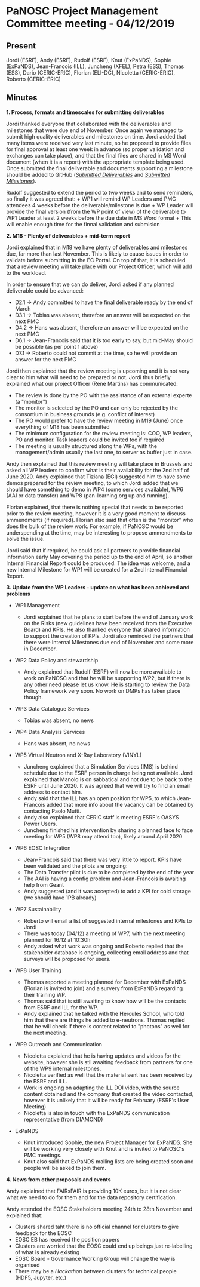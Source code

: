 ﻿PaNOSC Project Management Committee meeting - 04/12/2019
========================================================


Present
-------
Jordi (ESRF), Andy (ESRF), Rudolf (ESRF), Knut (ExPaNDS), Sophie (ExPaNDS), Jean-Francois (ILL), Juncheng (XFEL), Petra (ESS),
Thomas (ESS), Dario (CERIC-ERIC), Florian (ELI-DC), Nicoletta (CERIC-ERIC), Roberto (CERIC-ERIC)

Minutes
-------	


**1. Process, formats and timescales for submitting deliverables** 

Jordi thanked everyone that collaborated with the deliverables and milestones that were due end of November. Once again we managed
to submit high quality deliverables and milestones on time.  Jordi added that many items were received very last minute, so he 
proposed to provide files for final approval at least one week in advance (so proper validation and exchanges can take place), and 
that the final files are shared in MS Word document (when it is a report) with the appropriate template being used. Once submitted
the final deliverable and documents supporting a milestone should be added to GitHub (*[Submitted Deliverables](https://github.com/panosc-eu/panosc/tree/master/Submitted%20Deliverables)* and *[Submitted Milestones](https://github.com/panosc-eu/panosc/tree/master/Submitted%20Milestones)*). 

Rudolf suggested to extend the period to two weeks and to send reminders, so finally it was agreed that:
    + WP1 will remind WP Leaders and PMC attendees 4 weeks before the deliverable/milestone is due
    + WP Leader will provide the final version (from the WP point of view) of the deliverable to WP1 Leader at least 2 weeks before the due date in MS Word format
    + This will enable enough time for the finnal validation and submision
    
**2. M18 - Plenty of deliverables + mid-term report**

Jordi explained that in M18 we have plenty of deliverables and milestones due, far more than last November. This is likely to cause issues in order to validate before submitting in the EC Portal. On top of that, it is scheduled that a review meeting will take place with our Project Officer, which will add to the workload.

In order to ensure that we can do deliver, Jordi asked if any planned deliverable could be advanced:
* D2.1 -> Andy committed to have the final deliverable ready by the end of March
* D3.1 -> Tobias was absent, therefore an answer will be expected on the next PMC
* D4.2 -> Hans was absent, therefore an answer will be expected on the next PMC
* D6.1 -> Jean-Francois said that it is too early to say, but mid-May should be possible (as per point 1 above)
* D7.1 -> Roberto could not commit at the time, so he will provide an answer for the next PMC

Jordi then explained that the review meeting is upcoming and it is not very clear to him what will need to be prepared or not. 
Jordi thus briefly explained what our project Officer (Rene Martins) has communicated:
* The review is done by the PO with the assistance of an external experte (a "monitor")
* The monitor is selected by the PO and can only be rejected by the consortium in business grounds (e.g. conflict of interest)
* The PO would prefer to have the review meeting in M19 (June) once everything of M18 has been submitted
* The minimum configuration for the review meeting is: COO, WP leaders, PO and monitor. Task leaders could be invited too if required
* The meeting is usually structured along the WPs, with the management/admin usually the last one, to server as buffer just in case.

Andy then explained that this review meeting will take place in Brussels and asked all WP leaders to confirm what is their availability for the 2nd half of June 2020. Andy explained that Tiziana (EGI) suggested him to have some demos prepared for the review meeting, to which Jordi added that we should have something to demo in WP4 (some services available), WP6 (AAI or data transfer) and WP8 (pan-learning.org up and running).

Florian explained, that there is nothing special that needs to be reported prior to the review meeting, however it is a very good moment to discuss ammendments (if required). Florian also said that often is the "monitor" who does the bulk of the review work. For example, if PaNOSC would be underspending at the time, may be interesting to propose ammendments to solve the issue.

Jordi said that if required, he could ask all partners to provide financial information early May covering the period up to the end of April, so another Internal Financial Report could be produced. The idea was welcome, and a new Internal Milestone for WP1 will be created for a 2nd Internal Financial Report.


**3. Update from the WP Leaders - update on what has been achieved and problems**

* WP1 Management
   * Jordi explained that he plans to start before the end of January work on the Risks (new guidelines have been received from the Executive Board) and KPIs. He also thanked everyone that shared information to support the creation of KPIs. Jordi also reminded the partners that there were Internal Milestones due end of November and some more in December.
   
* WP2 Data Policy and stewardship
    * Andy explained that Rudolf (ESRF) will now be more available to work on PaNOSC and that he will be supporting WP2, but if
there is any other need please let us know. He is starting to review the Data Policy framework very soon. No work on DMPs has taken place though.

* WP3 Data Catalogue Services
    * Tobias was absent, no news
    
* WP4 Data Analysis Services
    * Hans was absent, no news
    
* WP5 Virtual Neutron and X-Ray Laboratory (VINYL)
    * Juncheng explained that a Simulation Services (IMS) is behind schedule due to the ESRF person in charge being not available. Jordi explained that Manolo is on sabbatical and not due to be back to the ESRF until June 2020. It was agreed that we will try to find an email address to contact him.
    * Andy said that the ILL has an open position for WP5, to which Jean-Francois added that more info about the vacancy can be obtained by contacting Paolo Mutti.
    * Andy also explained that CERIC staff is meeting ESRF's OASYS Power Users.
    * Juncheng finished his intervention by sharing a planned face to face meeting for WP5 (WP8 may attend too), likely around April 2020
    
* WP6 EOSC Integration
    * Jean-Francois said that there was very little to report. KPIs have been validated and the pilots are ongoing:
    * The Data Transfer  pilot is due to be completed by the end of the year
    * The AAI is having a config problem and Jean-Francois is awaiting help from Geant
    * Andy suggested (and it was accepted) to add a KPI for cold storage (we should have 1PB already)
    
* WP7 Sustainability
    * Roberto will email a list of suggested internal milestones and KPIs to Jordi 
    * There was today (04/12) a meeting of WP7, with the next meeting planned for 16/12 at 10:30h
    * Andy asked what work was ongoing and Roberto replied that the stakeholder database is ongoing, collecting email address and that surveys will be proposed for users.
    
* WP8 User Training
    * Thomas reported a meeting planned for December with ExPaNDS (Florian is invited to join) and a survery from ExPaNDS regarding their training WP.
    * Thomas said that is still awaiting to know how will be the contacts from ESRF and ILL for the WP.
    * Andy explained that he talked with the Hercules School, who told him that there are things he added to e-neutrons. Thomas replied that he will check if there is content related to "photons" as well for the next meeting.
    
* WP9 Outreach and Communication
    * Nicoletta explaiend that he is having updates and videos for the website, however she is stil awaiting feedback from partners for one of the WP9 internal milestones.
    * Nicoletta verified as well that the material sent has been received by the ESRF and ILL.
    * Work is ongoing on adapting the ILL DOI video, with the source content obtained and the company that created the video contacted, however it is unlikely that it will be ready for February (ESRF's User Meeting)
    * Nicoletta is also in touch with the ExPaNDS communication representative (from DIAMOND)
    
* ExPaNDS
    * Knut introduced Sophie, the new Project Manager for ExPaNDS. She will be working very closely with Knut and is invited to PaNOSC's PMC meetings.
    * Knut also said that ExPaNDS mailing lists are being created soon and people will be asked to join them.
    
    
**4. News from other proposals and events**

Andy explained that FAIRsFAIR is providing 10K euros, but it is not clear what we need to do for them and for the data repository certification.

Andy attended the EOSC Stakeholders meeting 24th to 28th November and explained that:

* Clusters shared taht there is no official channel for clusters to give feedback for the EOSC
* EOSC EB has received the position papers
* Clusters are worried that the EOSC could end up beings just re-labelling of what is already existing
* EOSC Board - Governance Working Group will change the way is organised
* There may be a *Hackathon* between clusters for technical people (HDF5, Jupyter, etc.) 

